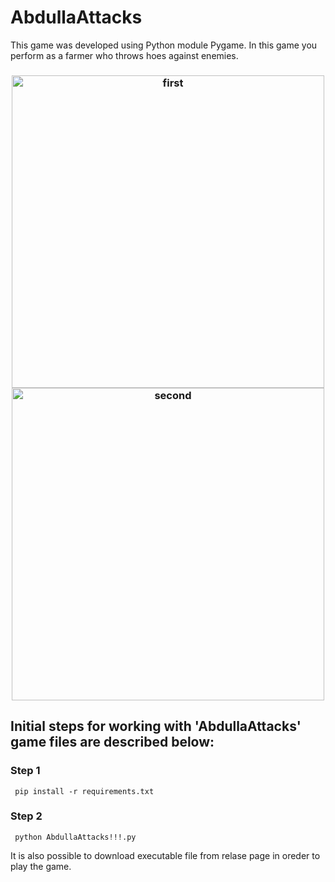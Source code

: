 # AbdullaAttacks

This game was developed using Python module Pygame. In this game you perform as a farmer who throws hoes against enemies.

<h3> 
     
     
<div align="center">
     <img src="https://user-images.githubusercontent.com/106261886/178915689-f2c249f6-55b6-42c1-93d5-14169b2a96b1.png" alt="first" width="500">
     <img src="https://user-images.githubusercontent.com/106261886/178915715-b8476bab-99e5-446c-873e-11fa39ff5b41.png" alt="second" width="500">
</div>



## Initial steps for working with 'AbdullaAttacks' game files are described below:
### Step 1
     pip install -r requirements.txt
### Step 2
     python AbdullaAttacks!!!.py
     
It is also possible to download executable file from relase page in oreder to play the game.
  






